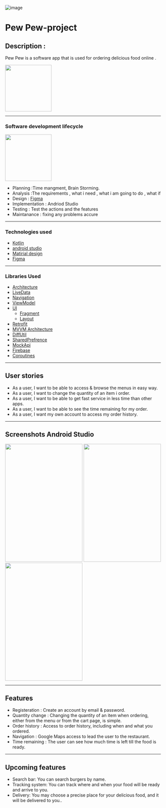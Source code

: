 
![image](https://user-images.githubusercontent.com/91452283/140028219-e6c1e5a4-7e88-4e9a-86cb-1b1e76542cad.png)
# Pew Pew-project

## Description : 

Pew Pew is a software app that is used for ordering delicious food online .

<img src="https://user-images.githubusercontent.com/91452283/147641402-4395a5ef-03e2-4cb6-a513-5572f2000c1b.png" width="150" height="150">

<hr>

### Software development lifecycle

<img src="https://user-images.githubusercontent.com/91452283/140063117-e6dfcae8-dc42-4300-89cd-cd760809c347.png" width="150" height="150">

- Planning :Time mangment, Brain Storming.
- Analysis :The requirements , what i need , what i am going to do , what if 
- Design : [Figma](https://www.figma.com/file/TTTBlTTeJROw3h5BGP1u2a/pewpew?node-id=0%3A1)
- Implementation : Andriod Studio
- Testing : Test the actions and the features
- Maintanance : fixing any problems accure


<hr>

### Technologies used

- [Kotlin](https://developer.android.com/kotlin)
- [android studio](https://developer.android.com/studio?gclid=Cj0KCQjww4OMBhCUARIsAILndv7dnvotv1KjpsvyCGg74yWzg7zXsTLeEz078nbHA6wWZbaUZSUWlGgaAuMNEALw_wcB&gclsrc=aw.ds)
- [Matirial design](https://material.io/components?platform=android)
- [Figma](https://www.figma.com/file/TTTBlTTeJROw3h5BGP1u2a/pewpew?node-id=0%3A1)

<hr>

### Libraries Used

* [Architecture][1]
* [LiveData][4]
* [Navigation][5] 
* [ViewModel][7] 
* [UI][9] 
  * [Fragment][11] 
  * [Layout][12] 
*  [Retrofit](https://square.github.io/retrofit/)
* [MVVM Architecture](https://medium.com/@desai.krupa/why-to-choose-mvvm-android-architecture-9dc2cf9e6f91)
* [DiffUtil](https://medium.com/tech-insider/diffutil-handling-recyclerview-smartly-ac3401d22903)
* [SharedPrefrence](https://medium.com/google-developers/sharedpreferences-is-your-answer-to-simple-storage-a7c8499ea8ff)
* [MockApi](https://mockapi.io/docs)
* [Firebase](https://console.firebase.google.com/u/0/)
* [Coroutines](https://developer.android.com/kotlin/coroutines?gclid=Cj0KCQiA15yNBhDTARIsAGnwe0X6_uiUGKPCcjYnxYqgNTosJ31FJI_HE0l4M_OBt_SfgY5OtwAcFMsaAu0uEALw_wcB&gclsrc=aw.ds)

<hr>

## User stories

* As a user, I want to be able to access & browse the menus in easy way.
* As a user, I want to change the quantity of an item i order.
* As a user, I want to be able to get fast service in less time than other apps.
* As a user, I want to be able to see the time remaining for my order.
* As a user, I want my own account to access my order history. 
 
<hr>

## Screenshots Android Studio

<img src="https://user-images.githubusercontent.com/91452283/147642309-a6ce1d35-ffda-4fd0-97a3-ec541384a9e7.jpeg" width="250" height="380">
<img src="https://user-images.githubusercontent.com/91452283/147642349-09f059e8-4749-4187-acff-d386ca50aa20.jpeg" width="250" height="380">
<img src="https://user-images.githubusercontent.com/91452283/147642370-fe8e7755-3351-41ad-b40a-95b315fb17e6.jpeg" width="250" height="380">

<hr>

##  Features

* Registeration : Create an account by email & password.
* Quantity change : Changing the quantity of an item when ordering, either from the menu or from the cart page, is simple.
* Order history : Access to order history, including when and what you ordered. 
* Navigation : Google Maps access to lead the user to the restaurant.
* Time remaining : The user can see how much time is left till the food is ready.


<hr>

##  Upcoming features
* Search bar: You can search burgers by name.
* Tracking system: You can track where and when your food will be ready and arrive to you.
* Delivery: You may choose a precise place for your delicious food, and it will be delivered to you.. 




[21]: https://developer.android.com/training/data-storage/room/relationships
[20]: https://developer.android.com/reference/androidx/room/ForeignKey
[0]: https://developer.android.com/jetpack/components
[1]: https://developer.android.com/jetpack/arch/
[2]: https://developer.android.com/topic/libraries/data-binding/
[3]: https://developer.android.com/topic/libraries/architecture/lifecycle
[4]: https://developer.android.com/topic/libraries/architecture/livedata
[5]: https://developer.android.com/topic/libraries/architecture/navigation/
[6]: https://developer.android.com/topic/libraries/architecture/room
[7]: https://developer.android.com/topic/libraries/architecture/viewmodel
[8]: https://developer.android.com/topic/libraries/architecture/workmanager
[9]: https://developer.android.com/guide/topics/ui
[11]: https://developer.android.com/guide/components/fragments
[12]: https://developer.android.com/guide/topics/ui/declaring-layout

